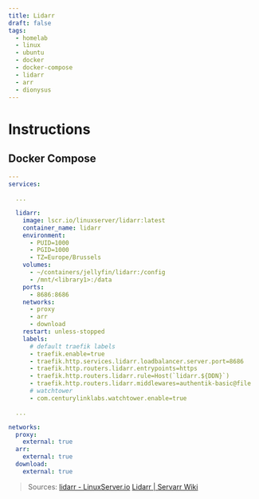 ```yaml
---
title: Lidarr
draft: false
tags:
  - homelab
  - linux
  - ubuntu
  - docker
  - docker-compose
  - lidarr
  - arr
  - dionysus
---
```


# Instructions

## Docker Compose

```yaml title="containers/jellyfin/docker-compose.yml"
---
services:

  ...

  lidarr:
    image: lscr.io/linuxserver/lidarr:latest
    container_name: lidarr
    environment:
      - PUID=1000
      - PGID=1000
      - TZ=Europe/Brussels
    volumes:
      - ~/containers/jellyfin/lidarr:/config
      - /mnt/<library1>:/data
    ports:
      - 8686:8686
    networks:
      - proxy
      - arr
      - download
    restart: unless-stopped
    labels:
      # default traefik labels
      - traefik.enable=true
      - traefik.http.services.lidarr.loadbalancer.server.port=8686
      - traefik.http.routers.lidarr.entrypoints=https
      - traefik.http.routers.lidarr.rule=Host(`lidarr.${DDN}`)
      - traefik.http.routers.lidarr.middlewares=authentik-basic@file
      # watchtower
      - com.centurylinklabs.watchtower.enable=true

  ...

networks:
  proxy:
    external: true
  arr:
    external: true
  download:
    external: true

```

> Sources:
> [lidarr - LinuxServer.io](https://docs.linuxserver.io/images/docker-lidarr/)
> [Lidarr | Servarr Wiki](https://wiki.servarr.com/lidarr)